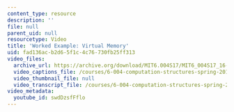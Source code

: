 ```yaml
---
content_type: resource
description: ''
file: null
parent_uid: null
resourcetype: Video
title: 'Worked Example: Virtual Memory'
uid: fad136ac-b2d6-5f1c-4c76-730fb25ff313
video_files:
  archive_url: https://archive.org/download/MIT6.004S17/MIT6_004S17_16-02-07-01_300k.mp4
  video_captions_file: /courses/6-004-computation-structures-spring-2017/3450a8da70015fc79f45fdbb49086026_swdDzsfFflo.vtt
  video_thumbnail_file: null
  video_transcript_file: /courses/6-004-computation-structures-spring-2017/91673ede8363fe7c9e399bc3fdb87117_swdDzsfFflo.pdf
video_metadata:
  youtube_id: swdDzsfFflo
---
```

